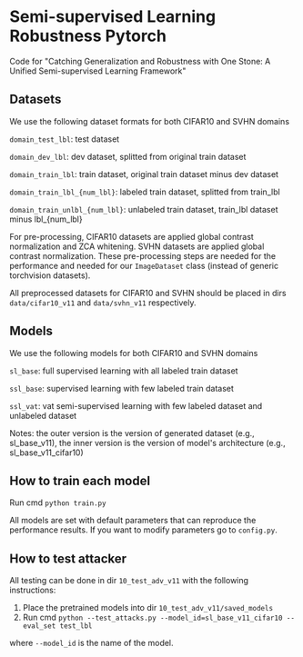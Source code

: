 # Semi-supervised Learning Robustness Pytorch
Code for "Catching Generalization and Robustness with One Stone: A Unified Semi-supervised Learning Framework"

## Datasets

We use the following dataset formats for both CIFAR10 and SVHN domains

`domain_test_lbl`: test dataset 

`domain_dev_lbl`: dev dataset, splitted from original train dataset 

`domain_train_lbl`: train dataset, original train dataset minus dev dataset 

`domain_train_lbl_{num_lbl}`: labeled train dataset, splitted from train_lbl

`domain_train_unlbl_{num_lbl}`: unlabeled train dataset, train_lbl dataset minus lbl_{num_lbl}

For pre-processing, CIFAR10 datasets are applied global contrast normalization and ZCA whitening. SVHN datasets are applied global contrast normalization. These pre-processing steps are needed for the performance and needed for our `ImageDataset` class (instead of generic torchvision datasets).

All preprocessed datasets for CIFAR10 and SVHN should be placed in dirs `data/cifar10_v11` and `data/svhn_v11` respectively.

## Models

We use the following models for both CIFAR10 and SVHN domains

`sl_base`: full supervised learning with all labeled train dataset 

`ssl_base`: supervised learning with few labeled train dataset

`ssl_vat`: vat semi-supervised learning with few labeled dataset and unlabeled dataset

Notes: the outer version is the version of generated dataset (e.g., sl_base_v11), the inner version is the version of model's architecture (e.g., sl_base_v11_cifar10)

## How to train each model

Run cmd `python train.py`

All models are set with default parameters that can reproduce the performance results. If you want to modify parameters go to `config.py`.

## How to test attacker

All testing can be done in dir `10_test_adv_v11` with the following instructions:

1. Place the pretrained models into dir `10_test_adv_v11/saved_models`
2. Run cmd `python --test_attacks.py --model_id=sl_base_v11_cifar10 --eval_set test_lbl`

where `--model_id` is the name of the model.
